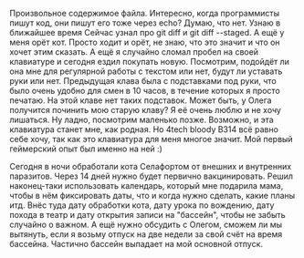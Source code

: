 Произвольное содержимое файла. Интересно, когда программисты пишут код, они пишут его тоже через echo? Думаю, что нет. Узнаю в ближайшее время
Сейчас узнал про git diff и git diff --staged. А ещё у меня орёт кот. Просто ходит и орёт, не знаю, что это значит и что он хочет этим сказать. А ещё я случайно сломал пробел на своей клавиатуре и сегодня ездил покупать новую. Посмотрим, подойдёт ли она мне для регулярной работы с текстом или нет, будут ли уставать руки или нет. Предыдущая клава была с подставками под руки, что было очень удобно для смен в 10 часов, в течение которых я просто печатаю. На этой клаве нет таких подставок. Может быть, у Олега получится починить мою старую клаву? Я её очень люблю и не хочу лишаться. Ну ладно, посмотрим маленько позже. Возможно, и эта клавиатура станет мне, как родная. Но 4tech bloody B314 всё равно себе хочу, так как это клавиатура для меня многое значит. Мой первый геймерский опыт был именно на ней :)


Сегодня в ночи обработали кота Селафортом от внешних и внутренних паразитов. Через 14 дней нужно будет первично вакцинировать. Решил наконец-таки использовать календарь, который мне подарила мама, чтобы в нём фиксировать даты, что и когда нужно сделать, какие планы итд. Внёс туда дату обработки кота, дату урока по вождению, дату похода в театр и дату открытия записи на "бассейн", чтобы не забыть случайно о важном. А ещё нужно обсудить с Олегом, сможем ли мы вытянуть, если я возьму отпуск на две недели за свой счёт на время бассейна. Частично бассейн выпадает на мой основной отпуск.
